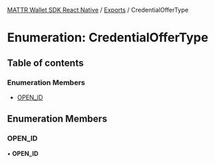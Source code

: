 [MATTR Wallet SDK React Native](../README.md) / [Exports](../modules.md) / CredentialOfferType

# Enumeration: CredentialOfferType

## Table of contents

### Enumeration Members

- [OPEN\_ID](CredentialOfferType.md#open_id)

## Enumeration Members

### OPEN\_ID

• **OPEN\_ID**
